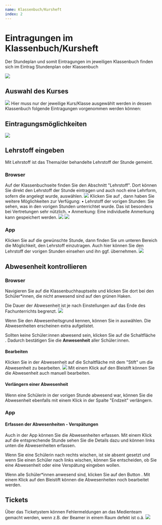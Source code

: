 ```yaml
---
name: Klassenbuch/Kursheft
index: 2
---
```


# Eintragungen im Klassenbuch/Kursheft
Der Stundeplan und somit Eintragungen im jeweiligen Klassenbuch finden sich im Eintrag Stundenplan oder Klassenbuch

![](/Bilder/webuntis/import/webuntis_Stundenplan.png)

## Auswahl des Kurses
![](/Bilder/webuntis/import/webuntis_Stundenplan_AuswahlKurs.png)
Hier muss nur der jeweilige Kurs/Klasse ausgewählt werden in dessen Klassenbuch folgende Eintragungen vorgenommen werden können:

## Eintragungsmöglichkeiten
![](/Bilder/webuntis/import/webuntis_Stundenplan_AuswahlKurs_2.png)


## Lehrstoff eingeben
Mit Lehrstoff ist das Thema/der behandelte Lehrstoff der Stunde gemeint. 
### Browser
Auf der Klassenbuchseite finden Sie den Abschnitt "Lehrstoff". Dort können Sie direkt den Lehrstoff der Stunde eintragen und auch noch eine Lehrform, sofern die angelegt wurde, auswählen.
![](/Bilder/webuntis/LuL/wu_lehrstoffeintraege1.gif)
Klicken Sie auf <Bearbeiten>, dann haben Sie weitere Möglichkeiten zur Verfügung:
•	Lehrstoff der vorigen Stunden: Sie sehen, was in den vorigen Stunden unterrichtet wurde. Das ist besonders bei Vertretungen sehr nützlich.
•	Anmerkung: Eine individuelle Anmerkung kann gespeichert werden.
![](/Bilder/webuntis/LuL/wu_lehrstoffeintraege2.png)
![](/Bilder/webuntis/LuL/wu_lehrstoffeintraege3.gif)
### App
Klicken Sie auf die gewünschte Stunde, dann finden Sie um unteren Bereich die Möglichkeit, den Lehrstoff einzutragen. Auch hier können Sie den Lehrstoff der vorigen Stunden einsehen und ihn ggf. übernehmen.
![](/Bilder/webuntis/LuL/wu_lehrstoffeintraege6.gif)
## Abwesenheit kontrollieren
### Browser
Navigieren Sie auf die Klassenbuchhauptseite und klicken Sie dort bei den Schüler*innen, die nicht anwesend sind auf den grünen Haken.

Die Dauer der Abwesenheit ist je nach Einstellungen auf das Ende des Fachunterrichts begrenzt.
![](/Bilder/webuntis/LuL/wu_Abwesenheiten1.gif)

Wenn Sie den Abwesenheitsgrund kennen, können Sie in auswählen. Die Abwesenheiten erscheinen extra aufgelistet.

Sollten keine Schüler:innen abwesend sein, klicken Sie auf die Schaltfläche **<Abwesenheiten kontrolliert>**. Dadurch bestätigen Sie die **Anwesenheit** aller Schüler:innen.

#### Bearbeiten
Klicken Sie in der Abwesenheit auf die Schaltfläche mit dem "Stift" um die Abwesenheit zu bearbeiten.
![](/Bilder/webuntis/LuL/wu_Abwesenheiten2.gif)
Mit einem Klick auf den Bleistift können Sie die Abwesenheit auch manuell bearbeiten.

#### Verlängern einer Abwesenheit
Wenn eine Schülerin in der vorigen Stunde abwesend war, können Sie die Abwesenheit ebenfalls mit einem Klick in der Spalte "Endzeit" verlängern.

### App
#### Erfassen der Abwesenheiten - Verspätungen
Auch in der App können Sie die Abwesenheiten erfassen. Mit einem Klick auf die entsprechende Stunde sehen Sie die Details dazu und können links unten die Abwesenheiten erfassen.

Wenn Sie eine Schülerin nach rechts wischen, ist sie absent gesetzt und wenn Sie einen Schüler nach links wischen, können Sie entscheiden, ob Sie eine Abwesenheit oder eine Verspätung eingeben wollen.

[](/Bilder/webuntis/LuL/wu_Abwesenheiten3.png)

Wenn alle Schüler*innen anwesend sind, klicken Sie auf den Button **<Abwesenheiten kontrolliert>**. Mit einem Klick auf den Bleistift können die Abwesenheiten noch bearbeitet werden.

## Tickets
Über das Ticketystem können Fehlermeldungen an das Medienteam gemacht werden, wenn z.B. der Beamer in einem Raum defekt ist o.ä.
![](/Bilder/webuntis/ticket/webuntis_Stundeplan_Ticket.png)
